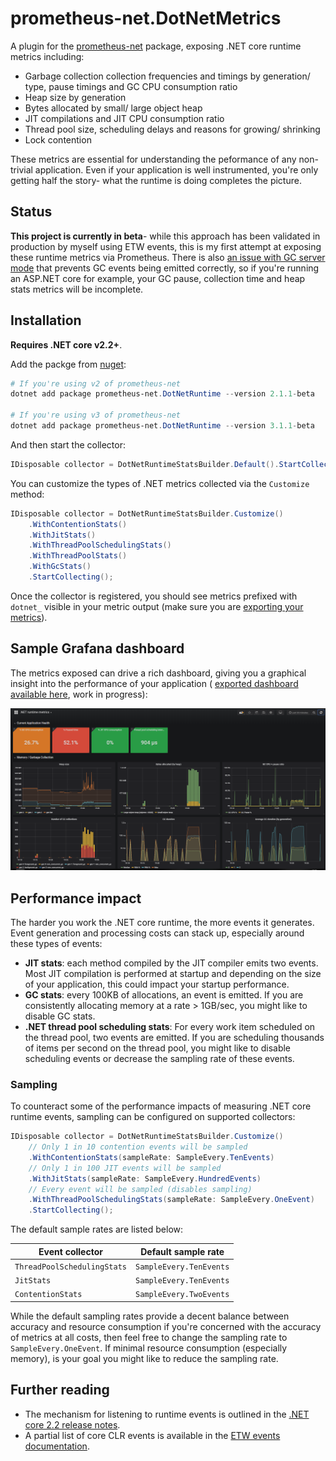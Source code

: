 # prometheus-net.DotNetMetrics
A plugin for the [prometheus-net](https://github.com/prometheus-net/prometheus-net) package, exposing .NET core runtime metrics including:
- Garbage collection collection frequencies and timings by generation/ type, pause timings and GC CPU consumption ratio
- Heap size by generation
- Bytes allocated by small/ large object heap
- JIT compilations and JIT CPU consumption ratio
- Thread pool size, scheduling delays and reasons for growing/ shrinking
- Lock contention

These metrics are essential for understanding the peformance of any non-trivial application. Even if your application is well instrumented, you're only getting half the story- what the runtime is doing completes the picture.

## Status
**This project is currently in beta**- while this approach has been validated in production by myself using ETW events, this is my first attempt at exposing these runtime metrics via Prometheus. There is also [an issue with GC server mode](https://github.com/djluck/prometheus-net.DotNetRuntime/issues/1) that prevents GC events being emitted correctly, so if you're running an ASP.NET core for example, your GC pause, collection time and heap stats metrics will be incomplete.

## Installation
**Requires .NET core v2.2+**.

Add the packge from [nuget](https://www.nuget.org/packages/prometheus-net.DotNetRuntime):
```powershell
# If you're using v2 of prometheus-net
dotnet add package prometheus-net.DotNetRuntime --version 2.1.1-beta

# If you're using v3 of prometheus-net
dotnet add package prometheus-net.DotNetRuntime --version 3.1.1-beta
```

And then start the collector:
```csharp
IDisposable collector = DotNetRuntimeStatsBuilder.Default().StartCollecting()
```

You can customize the types of .NET metrics collected via the `Customize` method:
```csharp
IDisposable collector = DotNetRuntimeStatsBuilder.Customize()
	.WithContentionStats()
	.WithJitStats()
	.WithThreadPoolSchedulingStats()
	.WithThreadPoolStats()
	.WithGcStats()
	.StartCollecting();
```

Once the collector is registered, you should see metrics prefixed with `dotnet_` visible in your metric output (make sure you are [exporting your metrics](https://github.com/prometheus-net/prometheus-net#http-handler)).
## Sample Grafana dashboard
The metrics exposed can drive a rich dashboard, giving you a graphical insight into the performance of your application ( [exported dashboard available here](examples/NET_runtime_metrics_dashboard.json), work in progress):

![Grafana dashboard sample](docs/grafana-example.PNG)
## Performance impact
The harder you work the .NET core runtime, the more events it generates. Event generation and processing costs can stack up, especially around these types of events:
- **JIT stats**: each method compiled by the JIT compiler emits two events. Most JIT compilation is performed at startup and depending on the size of your application, this could impact your startup performance.
- **GC stats**: every 100KB of allocations, an event is emitted. If you are consistently allocating memory at a rate > 1GB/sec, you might like to disable GC stats.
- **.NET thread pool scheduling stats**: For every work item scheduled on the thread pool, two events are emitted. If you are scheduling thousands of items per second on the thread pool, you might like to disable scheduling events or decrease the sampling rate of these events.

### Sampling
To counteract some of the performance impacts of measuring .NET core runtime events, sampling can be configured on supported collectors:
```csharp
IDisposable collector = DotNetRuntimeStatsBuilder.Customize()
	// Only 1 in 10 contention events will be sampled 
	.WithContentionStats(sampleRate: SampleEvery.TenEvents)
	// Only 1 in 100 JIT events will be sampled
	.WithJitStats(sampleRate: SampleEvery.HundredEvents)
	// Every event will be sampled (disables sampling)
	.WithThreadPoolSchedulingStats(sampleRate: SampleEvery.OneEvent)
	.StartCollecting();
```

The default sample rates are listed below:

| Event collector                | Default sample rate     |
| ------------------------------ | ------------------------|
| `ThreadPoolSchedulingStats`    | `SampleEvery.TenEvents` |
| `JitStats`                     | `SampleEvery.TenEvents` |
| `ContentionStats`              | `SampleEvery.TwoEvents` |

While the default sampling rates provide a decent balance between accuracy and resource consumption if you're concerned with the accuracy of metrics at all costs, 
then feel free to change the sampling rate to `SampleEvery.OneEvent`. If minimal resource consumption (especially memory), is your goal you might like to 
reduce the sampling rate.


## Further reading 
- The mechanism for listening to runtime events is outlined in the [.NET core 2.2 release notes](https://docs.microsoft.com/en-us/dotnet/core/whats-new/dotnet-core-2-2#core).
- A partial list of core CLR events is available in the [ETW events documentation](https://docs.microsoft.com/en-us/dotnet/framework/performance/clr-etw-events).






